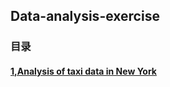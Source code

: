 ## Data-analysis-exercise
### 目录

#### [1,Analysis of taxi data in New York](https://github.com/LHY-sudo/Data-analysis-exercise/tree/main/Analysis%20of%20taxi%20data%20in%20New%20York)
